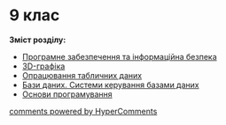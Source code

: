 <div id="hypercomments_widget" class="js-hypercomments-widget invisible"></div>

# 9 клас

<b>Зміст розділу:</b><br>

<ul class="articles" type="disc">
    <li><a href="./info_bezpeka.md">Програмне забезпечення та інформаційна безпека</a></li>
    <li><a href="./3d.md">3D-графіка</a></li>
    <li><a href="./tabl_proccesor.md">Опрацювання табличних даних</a></li>
    <li><a href="./bazy_dannyh.md">Бази даних. Системи керування базами даних</a></li>
    <li><a href="./osnovy_programuvannja.md">Основи програмування</a></li>
</ul>

<div class="js-hypercomments-container">
<a href="http://hypercomments.com" class="hc-link" title="comments widget">comments powered by HyperComments</a>
</div>